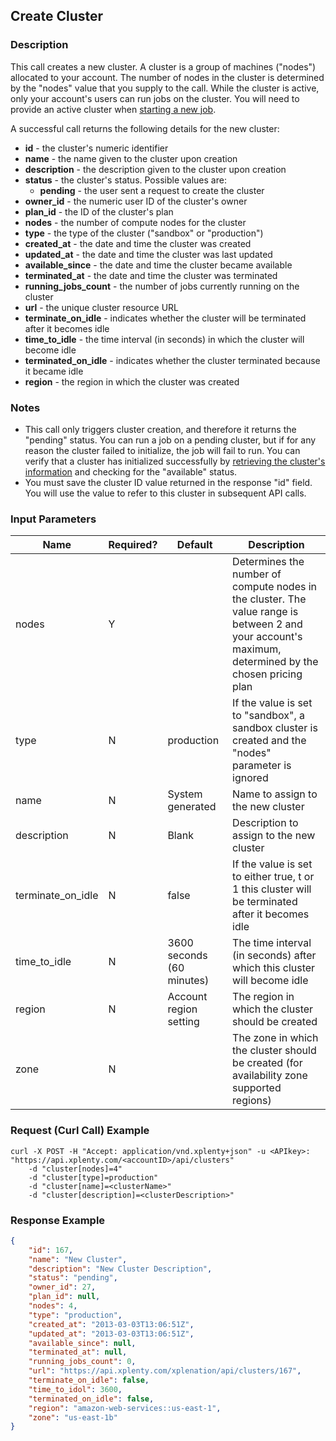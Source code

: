 ## Create Cluster

### Description
This call creates a new cluster. A cluster is a group of machines ("nodes") allocated to your account. The number of nodes in the cluster is determined by the "nodes" value that you supply to the call. While the cluster is active, only your account's users can run jobs on the cluster.
You will need to provide an active cluster when [starting a new job](https://github.com/xplenty/xplenty-api-doc/blob/master/sections/run-job.md).

A successful call returns the following details for the new cluster:

* **id** - the cluster's numeric identifier
* **name** - the name given to the cluster upon creation
* **description** - the description given to the cluster upon creation
* **status** - the cluster's status. Possible values are:
    * **pending** - the user sent a request to create the cluster
* **owner_id** - the numeric user ID of the cluster's owner
* **plan_id** - the ID of the cluster's plan
* **nodes** - the number of compute nodes for the cluster
* **type** - the type of the cluster ("sandbox" or "production")
* **created_at** - the date and time the cluster was created
* **updated_at** - the date and time the cluster was last updated
* **available_since** - the date and time the cluster became available
* **terminated_at** - the date and time the cluster was terminated
* **running_jobs_count** - the number of jobs currently running on the cluster
* **url** - the unique cluster resource URL
* **terminate_on_idle** - indicates whether the cluster will be terminated after it becomes idle
* **time_to_idle** - the time interval (in seconds) in which the cluster will become idle
* **terminated_on_idle** - indicates whether the cluster terminated because it became idle
* **region** - the region in which the cluster was created

### Notes
* This call only triggers cluster creation, and therefore it returns the "pending" status. You can run a job on a pending cluster, but if for any reason the cluster failed to initialize, the job will fail to run.
You can verify that a cluster has initialized successfully by [retrieving the cluster's information](https://github.com/xplenty/xplenty-api-doc/blob/master/sections/get-cluster-information.md) and checking for the "available" status.
* You must save the cluster ID value returned in the response "id" field. You will use the value to refer to this cluster in subsequent API calls.

### Input Parameters
|Name|Required?|    Default|Description|
|----|---------|    -------|-----------|
|nodes|Y| |Determines the number of compute nodes in the cluster. The value range is between 2 and your account's maximum, determined by the chosen pricing plan|
type|N|production|If the value is set to "sandbox", a sandbox cluster is created and the "nodes" parameter is ignored
name|N|System generated|Name to assign to the new cluster
description|N|Blank|Description to assign to the new cluster
terminate_on_idle|N|false|If the value is set to either true, t or 1 this cluster will be terminated after it becomes idle
time_to_idle|N|3600 seconds (60 minutes)|The time interval (in seconds) after which this cluster will become idle
region|N|Account region setting|The region in which the cluster should be created|
zone|N||The zone in which the cluster should be created (for availability zone supported regions)|

### Request (Curl Call) Example
```shell
curl -X POST -H "Accept: application/vnd.xplenty+json" -u <APIkey>: "https://api.xplenty.com/<accountID>/api/clusters" 
	-d "cluster[nodes]=4"
	-d "cluster[type]=production"
	-d "cluster[name]=<clusterName>" 
	-d "cluster[description]=<clusterDescription>"
```

### Response Example
```json
{
	"id": 167,
	"name": "New Cluster",
	"description": "New Cluster Description",
	"status": "pending",
	"owner_id": 27,
	"plan_id": null,
	"nodes": 4,
	"type": "production",
	"created_at": "2013-03-03T13:06:51Z",
	"updated_at": "2013-03-03T13:06:51Z",
	"available_since": null,
	"terminated_at": null,
	"running_jobs_count": 0,
	"url": "https://api.xplenty.com/xplenation/api/clusters/167",
	"terminate_on_idle": false,
	"time_to_idol": 3600,
	"terminated_on_idle": false,
	"region": "amazon-web-services::us-east-1",
	"zone": "us-east-1b"
}
```
